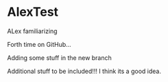 # AlexTest
ALex familiarizing


Forth time on GitHub...

Adding some stuff in the new branch

Additional stuff to be included!!! I think its a good idea.